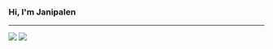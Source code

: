 ### Hi, I'm Janipalen

---

<img src="https://github-readme-stats.vercel.app/api?username=tootle&theme=default&include_all_commits=true&show_icons=true"/>
<img src="https://github-readme-stats.vercel.app/api/top-langs/?username=tootle&layout=compact"/>
